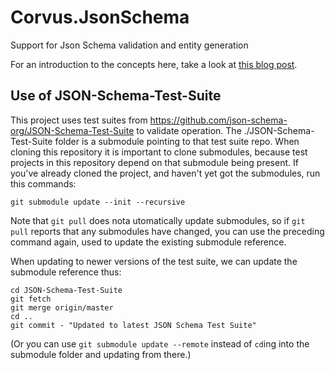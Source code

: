 # Corvus.JsonSchema
Support for Json Schema validation and entity generation

For an introduction to the concepts here, take a look at [this blog post](https://endjin.com/blog/2021/05/csharp-serialization-with-system-text-json-schema).

## Use of JSON-Schema-Test-Suite

This project uses test suites from https://github.com/json-schema-org/JSON-Schema-Test-Suite to
validate operation. The ./JSON-Schema-Test-Suite folder is a submodule pointing to that test suite
repo. When cloning this repository it is important to clone submodules, because test projects in
this repository depend on that submodule being present. If you've already cloned the project, and
haven't yet got the submodules, run this commands:

```
git submodule update --init --recursive
```

Note that `git pull` does nota utomatically update submodules, so if `git pull` reports that any
submodules have changed, you can use the preceding command again, used to update the existing
submodule reference.

When updating to newer versions of the test suite, we can update the submodule reference thus:

```
cd JSON-Schema-Test-Suite
git fetch
git merge origin/master
cd ..
git commit - "Updated to latest JSON Schema Test Suite"
```

(Or you can use `git submodule update --remote` instead of `cd`ing into the submodule folder and
updating from there.)

